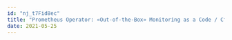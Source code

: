 ```yaml
---
id: "nj_t7Fid8ec"
title: "Prometheus Operator: «Out-of-the-Box» Monitoring as a Code / Станислав Щербаков (Plesk) HighLoad"
date: 2021-05-25
---
```


